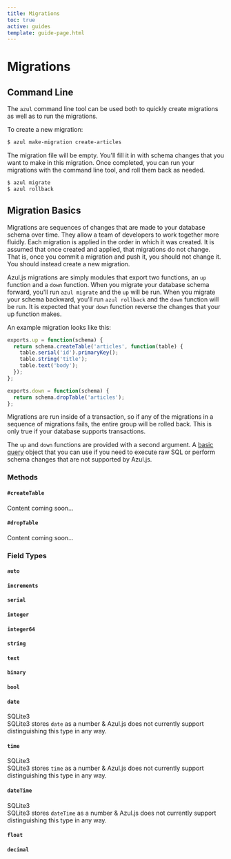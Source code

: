 ```yaml
---
title: Migrations
toc: true
active: guides
template: guide-page.html
---
```


# Migrations

## Command Line

The `azul` command line tool can be used both to quickly create migrations as
well as to run the migrations.

To create a new migration:

```bash
$ azul make-migration create-articles
```

The migration file will be empty. You'll fill it in with schema changes that
you want to make in this migration. Once completed, you can run your migrations
with the command line tool, and roll them back as needed.

```bash
$ azul migrate
$ azul rollback
```

## Migration Basics

Migrations are sequences of changes that are made to your database schema over
time. They allow a team of developers to work together more fluidly. Each
migration is applied in the order in which it was created. It is assumed that
once created and applied, that migrations do not change. That is, once you
commit a migration and push it, you should not change it. You should instead
create a new migration.

Azul.js migrations are simply modules that export two functions, an `up`
function and a `down` function. When you migrate your database schema forward,
you'll run `azul migrate` and the `up` will be run. When you migrate your
schema backward, you'll run `azul rollback` and the `down` function will be
run. It is expected that your `down` function reverse the changes that your up
function makes.

An example migration looks like this:

```js
exports.up = function(schema) {
  return schema.createTable('articles', function(table) {
    table.serial('id').primaryKey();
    table.string('title');
    table.text('body');
  });
};

exports.down = function(schema) {
  return schema.dropTable('articles');
};
```

Migrations are run inside of a transaction, so if any of the migrations in a
sequence of migrations fails, the entire group will be rolled back. This is
only true if your database supports transactions.

The `up` and `down` functions are provided with a second argument. A
[basic query][azul-queries#data-queries] object that you can use if you need to
execute raw SQL or perform schema changes that are not supported by Azul.js.

### Methods

#### `#createTable`

Content coming soon&hellip;

#### `#dropTable`

Content coming soon&hellip;

### Field Types

#### `auto`

#### `increments`

#### `serial`

#### `integer`

#### `integer64`

#### `string`

#### `text`

#### `binary`

#### `bool`

#### `date`

<div class="panel panel-info">
<div class="panel-heading"><span class="panel-title">SQLite3</span></div>
<div class="panel-body">
SQLite3 stores <code>date</code> as a number &amp; Azul.js does not
currently support distinguishing this type in any way.
</div>
</div>

#### `time`

<div class="panel panel-info">
<div class="panel-heading"><span class="panel-title">SQLite3</span></div>
<div class="panel-body">
SQLite3 stores <code>time</code> as a number &amp; Azul.js does not
currently support distinguishing this type in any way.
</div>
</div>

#### `dateTime`

<div class="panel panel-info">
<div class="panel-heading"><span class="panel-title">SQLite3</span></div>
<div class="panel-body">
SQLite3 stores <code>dateTime</code> as a number &amp; Azul.js does not
currently support distinguishing this type in any way.
</div>
</div>

#### `float`

#### `decimal`

[azul-queries#data-queries]: /guides/queries/#data-queries
